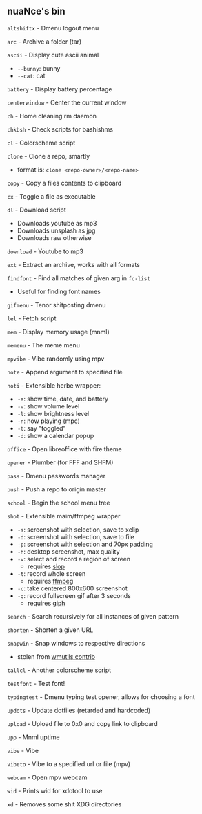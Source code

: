 ## nuaNce's bin

`altshiftx` - Dmenu logout menu

`arc` - Archive a folder (tar)

`ascii` - Display cute ascii animal
  - `--bunny`: bunny
  - `--cat`: cat

`battery` - Display battery percentage

`centerwindow` - Center the current window

`ch` - Home cleaning rm daemon

`chkbsh` - Check scripts for bashishms

`cl` - Colorscheme script

`clone` - Clone a repo, smartly
  - format is: `clone <repo-owner>/<repo-name>`

`copy` - Copy a files contents to clipboard

`cx` - Toggle a file as executable

`dl` - Download script
  - Downloads youtube as mp3
  - Downloads unsplash as jpg
  - Downloads raw otherwise

`download` - Youtube to mp3

`ext` - Extract an archive, works with all formats

`findfont` - Find all matches of given arg in `fc-list`
  - Useful for finding font names

`gifmenu` - Tenor shitposting dmenu

`lel` - Fetch script

`mem` - Display memory usage (mnml)

`memenu` - The meme menu

`mpvibe` - Vibe randomly using mpv

`note` - Append argument to specified file

`noti` - Extensible herbe wrapper:
  - `-a`: show time, date, and battery
  - `-v`: show volume level
  - `-l`: show brightness level
  - `-n`: now playing (mpc)
  - `-t`: say "toggled"
  - `-d`: show a calendar popup

`office` - Open libreoffice with fire theme

`opener` - Plumber (for FFF and SHFM)

`pass` - Dmenu passwords manager

`push` - Push a repo to origin master

`school` - Begin the school menu tree

`shot` - Extensible maim/ffmpeg wrapper
  - `-s`: screenshot with selection, save to xclip
  - `-d`: screenshot with selection, save to file
  - `-p`: screenshot with selection and 70px padding
  - `-h`: desktop screenshot, max quality
  - `-v`: select and record a region of screen
    - requires [slop](https://github.com/naelstrof/slop)
  - `-t`: record whole screen
    - requires [ffmpeg](https://github.com/FFmpeg/FFmpeg)
  - `-c`: take centered 800x600 screenshot
  - `-g`: record fullscreen gif after 3 seconds
    - requires [giph](https://github.com/phisch/giph)

`search` - Search recursively for all instances of given pattern

`shorten` - Shorten a given URL

`snapwin` - Snap windows to respective directions
  - stolen from [wmutils contrib](https://github.com/wmutils/contrib)

`tallcl` - Another colorscheme script

`testfont` - Test font!

`typingtest` - Dmenu typing test opener, allows for choosing a font

`updots` - Update dotfiles (retarded and hardcoded)

`upload` - Upload file to 0x0 and copy link to clipboard

`upp` - Mnml uptime

`vibe` - Vibe

`vibeto` - Vibe to a specified url or file (mpv)

`webcam` - Open mpv webcam

`wid` - Prints wid for xdotool to use

`xd` - Removes some shit XDG directories
